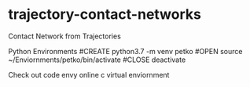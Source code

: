 # trajectory-contact-networks
Contact Network from Trajectories


Python Environments
#CREATE
python3.7 -m venv petko
#OPEN
source ~/Enviornments/petko/bin/activate
#CLOSE
deactivate

Check out code envy online c virtual enviornment
